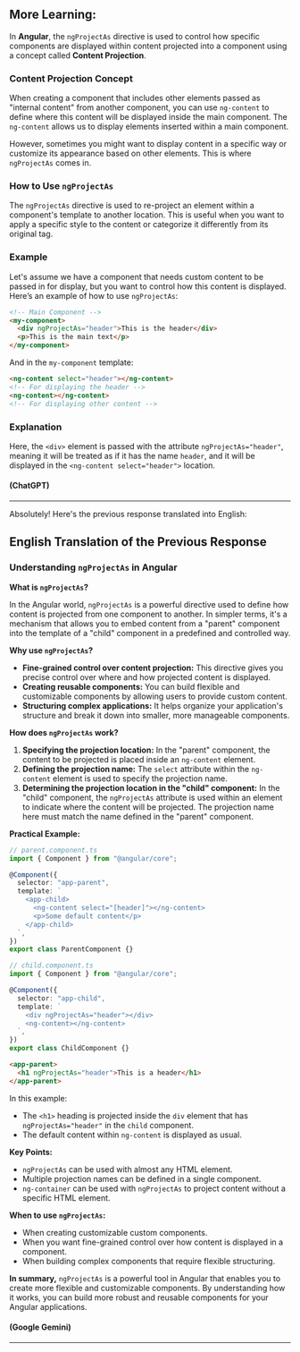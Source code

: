 ## More Learning:

In **Angular**, the `ngProjectAs` directive is used to control how specific components are displayed within content projected into a component using a concept called **Content Projection**.

### Content Projection Concept

When creating a component that includes other elements passed as "internal content" from another component, you can use `ng-content` to define where this content will be displayed inside the main component. The `ng-content` allows us to display elements inserted within a main component.

However, sometimes you might want to display content in a specific way or customize its appearance based on other elements. This is where `ngProjectAs` comes in.

### How to Use `ngProjectAs`

The `ngProjectAs` directive is used to re-project an element within a component's template to another location. This is useful when you want to apply a specific style to the content or categorize it differently from its original tag.

### Example

Let's assume we have a component that needs custom content to be passed in for display, but you want to control how this content is displayed. Here’s an example of how to use `ngProjectAs`:

```html
<!-- Main Component -->
<my-component>
  <div ngProjectAs="header">This is the header</div>
  <p>This is the main text</p>
</my-component>
```

And in the `my-component` template:

```html
<ng-content select="header"></ng-content>
<!-- For displaying the header -->
<ng-content></ng-content>
<!-- For displaying other content -->
```

### Explanation

Here, the `<div>` element is passed with the attribute `ngProjectAs="header"`, meaning it will be treated as if it has the name `header`, and it will be displayed in the `<ng-content select="header">` location.

#### (ChatGPT)

---

Absolutely! Here's the previous response translated into English:

## English Translation of the Previous Response

### Understanding `ngProjectAs` in Angular

**What is `ngProjectAs`?**

In the Angular world, `ngProjectAs` is a powerful directive used to define how content is projected from one component to another. In simpler terms, it's a mechanism that allows you to embed content from a "parent" component into the template of a "child" component in a predefined and controlled way.

**Why use `ngProjectAs`?**

- **Fine-grained control over content projection:** This directive gives you precise control over where and how projected content is displayed.
- **Creating reusable components:** You can build flexible and customizable components by allowing users to provide custom content.
- **Structuring complex applications:** It helps organize your application's structure and break it down into smaller, more manageable components.

**How does `ngProjectAs` work?**

1. **Specifying the projection location:** In the "parent" component, the content to be projected is placed inside an `ng-content` element.
2. **Defining the projection name:** The `select` attribute within the `ng-content` element is used to specify the projection name.
3. **Determining the projection location in the "child" component:** In the "child" component, the `ngProjectAs` attribute is used within an element to indicate where the content will be projected. The projection name here must match the name defined in the "parent" component.

**Practical Example:**

```typescript
// parent.component.ts
import { Component } from "@angular/core";

@Component({
  selector: "app-parent",
  template: `
    <app-child>
      <ng-content select="[header]"></ng-content>
      <p>Some default content</p>
    </app-child>
  `,
})
export class ParentComponent {}
```

```typescript
// child.component.ts
import { Component } from "@angular/core";

@Component({
  selector: "app-child",
  template: `
    <div ngProjectAs="header"></div>
    <ng-content></ng-content>
  `,
})
export class ChildComponent {}
```

```html
<app-parent>
  <h1 ngProjectAs="header">This is a header</h1>
</app-parent>
```

In this example:

- The `<h1>` heading is projected inside the `div` element that has `ngProjectAs="header"` in the `child` component.
- The default content within `ng-content` is displayed as usual.

**Key Points:**

- `ngProjectAs` can be used with almost any HTML element.
- Multiple projection names can be defined in a single component.
- `ng-container` can be used with `ngProjectAs` to project content without a specific HTML element.

**When to use `ngProjectAs`:**

- When creating customizable custom components.
- When you want fine-grained control over how content is displayed in a component.
- When building complex components that require flexible structuring.

**In summary,** `ngProjectAs` is a powerful tool in Angular that enables you to create more flexible and customizable components. By understanding how it works, you can build more robust and reusable components for your Angular applications.

#### (Google Gemini)

---
